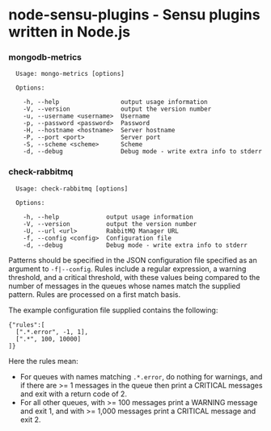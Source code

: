 # node-sensu-plugins - Sensu plugins written in Node.js
### mongodb-metrics
```
  Usage: mongo-metrics [options]

  Options:

    -h, --help                 output usage information
    -V, --version              output the version number
    -u, --username <username>  Username
    -p, --password <password>  Password
    -H, --hostname <hostname>  Server hostname
    -P, --port <port>          Server port
    -S, --scheme <scheme>      Scheme
    -d, --debug                Debug mode - write extra info to stderr
```

### check-rabbitmq
```
  Usage: check-rabbitmq [options]

  Options:

    -h, --help             output usage information
    -V, --version          output the version number
    -U, --url <url>        RabbitMQ Manager URL
    -f, --config <config>  Configuration file
    -d, --debug            Debug mode - write extra info to stderr
```

Patterns should be specified in the JSON configuration file specified as an argument to `-f|--config`.  Rules include a regular expression, a warning threshold, and a critical threshold, with these values being compared to the number of messages in the queues whose names match the supplied pattern.  Rules are processed on a first match basis.

The example configuration file supplied contains the following:
```
{"rules":[
  [".*.error", -1, 1],
  [".*", 100, 10000]
]}
```
Here the rules mean:
* For queues with names matching `.*.error`, do nothing for warnings, and if there are >= 1 messages in the queue then print a CRITICAL messages and exit with a return code of 2.
* For all other queues, with >= 100 messages print a WARNING message and exit 1, and with >= 1,000 messages print a CRITICAL message and exit 2.


